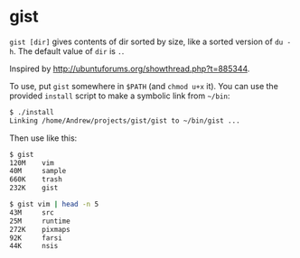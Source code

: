 gist
====

`gist [dir]` gives contents of dir sorted by size, like a sorted version of `du -h`. The default value of `dir` is `.`.

Inspired by http://ubuntuforums.org/showthread.php?t=885344.

To use, put `gist` somewhere in `$PATH` (and `chmod u+x` it). You can use the provided `install` script to make a symbolic link from `~/bin`:

```bash
$ ./install
Linking /home/Andrew/projects/gist/gist to ~/bin/gist ...
```

Then use like this:

```bash
$ gist
120M    vim
40M     sample
660K    trash
232K    gist

$ gist vim | head -n 5
43M     src
25M     runtime
272K    pixmaps
92K     farsi
44K     nsis
```
